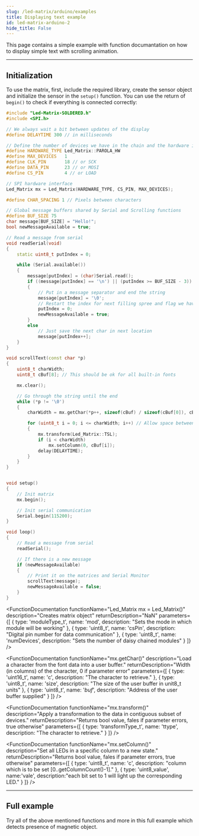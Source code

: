 ```yaml
---
slug: /led-matrix/arduino/examples 
title: Displaying text example
id: led-matrix-arduino-2 
hide_title: False
---
```


This page contains a simple example with function documantation on how to display simple text with scrolling animation.

---

## Initialization

To use the matrix, first, include the required library, create the sensor object and initialize the sensor in the `setup()` function. You can use the return of `begin()` to check if everything is connected correctly:
```cpp
#include "Led-Matrix-SOLDERED.h"
#include <SPI.h>

// We always wait a bit between updates of the display
#define DELAYTIME 300 // in milliseconds

// Define the number of devices we have in the chain and the hardware interface
#define HARDWARE_TYPE Led_Matrix::PAROLA_HW
#define MAX_DEVICES   1
#define CLK_PIN       18 // or SCK
#define DATA_PIN      23 // or MOSI
#define CS_PIN        4 // or LOAD

// SPI hardware interface
Led_Matrix mx = Led_Matrix(HARDWARE_TYPE, CS_PIN, MAX_DEVICES);

#define CHAR_SPACING 1 // Pixels between characters

// Global message buffers shared by Serial and Scrolling functions
#define BUF_SIZE 75
char message[BUF_SIZE] = "Hello!";
bool newMessageAvailable = true;

// Read a message from serial
void readSerial(void)
{
    static uint8_t putIndex = 0;

    while (Serial.available())
    {
        message[putIndex] = (char)Serial.read();
        if ((message[putIndex] == '\n') || (putIndex >= BUF_SIZE - 3)) // End of message character or full buffer
        {
            // Put in a message separator and end the string
            message[putIndex] = '\0';
            // Restart the index for next filling spree and flag we have a message waiting
            putIndex = 0;
            newMessageAvailable = true;
        }
        else
            // Just save the next char in next location
            message[putIndex++];
    }
}

void scrollText(const char *p)
{
    uint8_t charWidth;
    uint8_t cBuf[8]; // This should be ok for all built-in fonts

    mx.clear();

    // Go through the string until the end
    while (*p != '\0')
    {
        charWidth = mx.getChar(*p++, sizeof(cBuf) / sizeof(cBuf[0]), cBuf);

        for (uint8_t i = 0; i <= charWidth; i++) // Allow space between characters
        { 
            mx.transform(Led_Matrix::TSL);
            if (i < charWidth)
                mx.setColumn(0, cBuf[i]);
            delay(DELAYTIME);
        }
    }
}


void setup()
{
    // Init matrix
    mx.begin();

    // Init serial communication
    Serial.begin(115200);
}

void loop()
{
    // Read a message from serial
    readSerial();

    // If there is a new message
    if (newMessageAvailable)
    {
        // Print it on the matrices and Serial Monitor
        scrollText(message);
        newMessageAvailable = false;
    }
}
```

<FunctionDocumentation
  functionName="Led_Matrix mx = Led_Matrix()"
  description="Creates matrix object"
  returnDescription="NaN"
  parameters={[
  { type: 'moduleType_t', name: 'mod', description: "Sets the mode in which module will be working" },
  { type: 'uint8_t', name: 'csPin', description: "Digital pin number for data communication" },
  { type: 'uint8_t', name: 'numDevices', description: "Sets the number of daisy chained modules" }
  ]}
/>

<FunctionDocumentation
  functionName="mx.clear()"
  description="Clears the buffer and all dislay data on the devices"
  returnDescription="NaN"
/>

<FunctionDocumentation
  functionName="mx.begin()"
  description="Initialize the object."
  returnDescription="NaN"
/>

<FunctionDocumentation
  functionName="mx.getChar()"
  description="Load a character from the font data into a user buffer."
  returnDescription="Width (in columns) of the character, 0 if parameter error"
  parameters={[
  { type: 'uint16_t', name: 'c', description: "The character to retrieve." },
  { type: 'uint8_t', name: 'size', description: "The size of the user buffer in unit8_t units" },
  { type: 'uint8_t', name: '*buf*', description: "Address of the user buffer supplied" }
  ]}
/>

<FunctionDocumentation
  functionName="mx.transform()"
  description="Apply a transformation to the data in contiguous subset of devices."
  returnDescription="Returns bool value, fales if parameter errors, true otherwise"
  parameters={[
  { type: 'transformType_t', name: 'ttype', description: "The character to retrieve." }
  ]}
/>

<FunctionDocumentation
  functionName="mx.setColumn()"
  description="Set all LEDs in a specific column to a new state."
  returnDescription="Returns bool value, fales if parameter errors, true otherwise"
  parameters={[
  { type: 'uint8_t', name: 'c', description: "column which is to be set [0..getColumnCount()-1]." },
  { type: 'uint8_value', name:'vale', description:"each bit set to 1 will light up the corresponding LED." }
  ]}
/>

---

## Full example

Try all of the above mentioned functions and more in this full example which detects presence of magnetic object.

<QuickLink 
  title="Led_Matrix_Test.ino" 
  description="Example file for using most of the functions in the library."
  url="https://github.com/SolderedElectronics/Soldered-8x8-MAX7219-LED-Matrix-Arduino-Library/blob/dev/examples/Led_Matrix_Test/Led_Matrix_Test.ino" 
/>